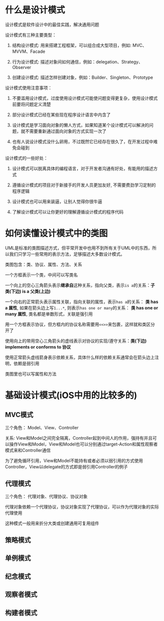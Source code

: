 
# 什么是设计模式

设计模式是软件设计中的最佳实践，解决通用问题

设计模式有三种主要类型：

1. 结构设计模式: 用来搭建工程框架，可以组合成大型项目，例如: MVC、MVVM、Facade

2. 行为设计模式: 描述对象间如何通信，例如：delegation、Strategy、Observer

3. 创建设计模式: 描述怎样创建对象，例如：Builder、Singleton、Prototype


设计模式使用注意事项：

1. 不要滥用设计模式，过度使用设计模式可能使问题变得更复杂，使用设计模式前要将问题定义清楚

2. 部分设计模式已经在某些现在程序设计语言中内含了

3. 设计模式是学习面向对象的懒人方式，如果知道某个设计模式可以解决的问题，就不需要重新通过面向对象的方式实现一次了

4. 也有人说设计模式没什么卵用，不过既然它已经存在很久了，在开发过程中难免会碰到


设计模式的一些好处：

1. 设计模式可以脱离具体的编程语言，对于开发者沟通有好处，有能用的描述方式

2. 遵循设计模式的项目对于新接手的开发人员更加友好, 不需要费劲学习定制的程序逻辑

3. 设计模式也可以用来装逼，让别人觉得你很牛逼

4. 了解设计模式可以让你更好的理解遵循设计模式的程序代码


# 如何读懂设计模式中的类图

UML是标准的类图描述方式，但平常开发中也用不到所有关于UML中的东西，所以我们只学习一些常用的表示方法，足够描述大多数设计模式。

类图包含：类、协议、属性、方法、关系

一个方框表示一个类，中间可以写类名

一个向上的空心三角箭头表示**继承自**这种关系，指向父类，表示`is a`的关系：**子类(下边) is a 父类(上边)**

一个向右的正常箭头表示属性关联，指向关联的属性，表示`has a`的关系： **类 has a 属性**, 如果在箭头边上写`1...*`, 则表示`has one or many`的关系： **类 has one or many 属性**, 类名都是单数形式，关联是强引用

用一个方框表示协议，但方框内的协议名称需要用`<<>>`来包裹，这样就和类区分开了

使用向上的带用空心三角箭头的虚线表示对协议的实现/遵守关系：**类(下边) implements or conforms to 协议**

使用正常箭头虚线箭身表示依赖关系，具体什么样的依赖关系通常会在箭头边上注明，依赖是弱引用

类图里也可以写属性和方法

# 基础设计模式(iOS中用的比较多的)

## MVC模式

三个角色： Model、View、Controller

关系: View和Model之间完全隔离，Controller起到中间人的作用，强持有并且可以操作View和Model，View和Model也可以分别通过target-Action和属性观察者模式来和Controller通信

为了避免循环引用，View和Model不能持有或者必须以弱引用的方式使用Controller，View以delegate的方式即是弱引用Controller的例子


## 代理模式

三个角色： 代理对象、代理协议、协议对象

代理对象依赖一个代理协议，协议对象实现了代理协议，可以作为代理对象的实际代理使用

这种模式一般用来折分大类或创建通用可复用组件


## 策略模式

## 单例模式

## 纪念模式

## 观察者模式

## 构建者模式



















